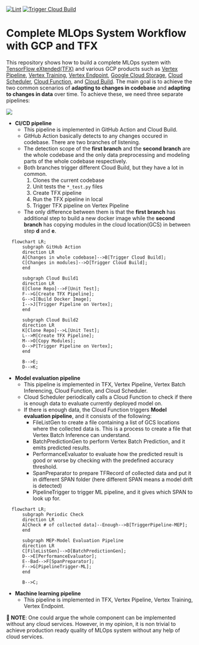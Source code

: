 [![Lint](https://github.com/deep-diver/complete-mlops-system-workflow/actions/workflows/black.yml/badge.svg?branch=main)](https://github.com/deep-diver/complete-mlops-system-workflow/actions/workflows/black.yml) [![Trigger Cloud Build](https://github.com/deep-diver/complete-mlops-system-workflow/actions/workflows/cd.yml/badge.svg)](https://github.com/deep-diver/complete-mlops-system-workflow/actions/workflows/cd.yml)

# Complete MLOps System Workflow with GCP and TFX

This repository shows how to build a complete MLOps system with [TensorFlow eXtended(TFX)](https://www.tensorflow.org/tfx) and various GCP products such as [Vertex Pipeline](https://cloud.google.com/vertex-ai/docs/pipelines), [Vertex Training](https://cloud.google.com/vertex-ai/docs/training/custom-training), [Vertex Endpoint](https://cloud.google.com/vertex-ai/docs/predictions/deploy-model-api), [Google Cloud Storage](https://cloud.google.com/products/storage/), [Cloud Scheduler](https://cloud.google.com/scheduler), [Cloud Function](https://cloud.google.com/functions), and [Cloud Build](https://cloud.google.com/build). The main goal is to achieve the two common scenarios of **adapting to changes in codebase** and **adapting to changes in data** over time. To achieve these, we need three separate pipelines:

![](https://i.ibb.co/7SkTrzS/Screen-Shot-2022-05-22-at-2-16-47-AM.png)

- **CI/CD pipeline**
  - This pipeline is implemented in GitHub Action and Cloud Build.
  - GitHub Action basically detects to any changes occured in codebase. There are two branches of listening. 
  - The detection scope of the **first branch** and the **second branch** are the whole codebase and the only data preprocessing and modeling parts of the whole codebase respectively.
  - Both branches trigger different Cloud Build, but they have a lot in common.
    1. Clones the current codebase
    2. Unit tests the `*_test.py` files
    3. Create TFX pipeline
    4. Run the TFX pipeline in local
    5. Trigger TFX pipeline on Vertex Pipeline
  - The only difference between them is that the **first branch** has additional step to build a new docker image while the **second branch** has copying modules in the cloud location(GCS) in between step **d** and **e**.


```mermaid
  flowchart LR;
      subgraph GitHub Action
      direction LR      
      A[Changes in whole codebase]-->B[Trigger Cloud Build];
      C[Changes in modules]-->D[Trigger Cloud Build];           
      end
      
      subgraph Cloud Build1
      direction LR 
      E[Clone Repo]-->F[Unit Test];
      F-->G[Create TFX Pipeline];
      G-->I[Build Docker Image];
      I-->J[Trigger Pipeline on Vertex];
      end
      
      subgraph Cloud Build2
      direction LR
      K[Clone Repo]-->L[Unit Test];
      L-->M[Create TFX Pipeline];
      M-->O[Copy Modules];
      O-->P[Trigger Pipeline on Vertex];
      end      
      
      B-->E;
      D-->K;
```      

- **Model evaluation pipeline**
  - This pipeline is implemented in TFX, Vertex Pipeline, Vertex Batch Inferencing, Cloud Function, and Cloud Scheduler.
  - Cloud Scheduler periodically calls a Cloud Function to check if there is enough data to evaluate currently deployed model on. 
  - If there is enough data, the Cloud Function triggers **Model evaluation pipeline**, and it consists of the following:
    - FileListGen to create a file containing a list of GCS locations where the collected data is. This is a process to create a file that Vertex Batch Inference can understand.
    - BatchPredictionGen to perform Vertex Batch Prediction, and it emits predicted results.
    - PerformanceEvaluator to evaluate how the predicted result is good or worse by checking with the predefined accuracy threshold.
    - SpanPreparator to prepare TFRecord of collected data and put it in different SPAN folder (here different SPAN means a model drift is detected)
    - PipelineTrigger to trigger ML pipeline, and it gives which SPAN to look up for.

```mermaid
  flowchart LR;
      subgraph Periodic Check
      direction LR
      A[Check # of collected data]--Enough-->B[TriggerPipeline-MEP];
      end
      
      subgraph MEP-Model Evaluation Pipeline
      direction LR 
      C[FileListGen]-->D[BatchPredictionGen];
      D-->E[PerformanceEvaluator];
      E--Bad-->F[SpanPreparator];
      F-->G[PipelineTrigger-ML];
      end
      
      B-->C;
```      

- **Machine learning pipeline**
  - This pipeline is implemented in TFX, Vertex Pipeline, Vertex Training, Vertex Endpoint.


**👋 NOTE**: One could argue the whole component can be implemented without any cloud services. However, in my opinion, it is non trivial to achieve production ready quality of MLOps system without any help of cloud services. 
